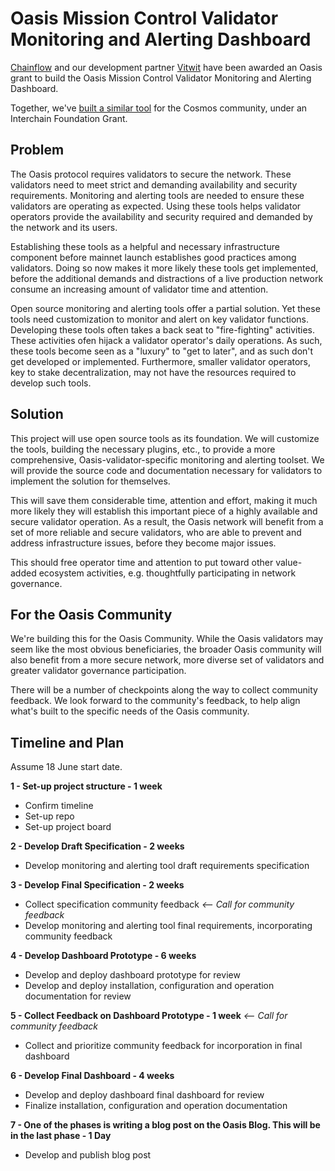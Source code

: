 # Oasis Mission Control Validator Monitoring and Alerting Dashboard 

[Chainflow](https://chainflow.io/staking) and our development partner [Vitwit](https://vitwit.com) have been awarded an Oasis grant to build the Oasis Mission Control Validator Monitoring and Alerting Dashboard. 

Together, we've [built a similar tool](https://chainflow.io/cosmos-validator-mission-control/) for the Cosmos community, under an Interchain Foundation Grant.

## Problem

The Oasis protocol requires validators to secure the network. These validators need to meet strict and demanding availability and security requirements. Monitoring and alerting tools are needed to ensure these validators are operating as expected. Using these tools helps validator operators provide the availability and security required and demanded by the network and its users.
 
Establishing these tools as a helpful and necessary infrastructure component before mainnet launch establishes good practices among validators. Doing so now makes it more likely these tools get implemented, before the additional demands and distractions of a live production network consume an increasing amount of validator time and attention.
 
Open source monitoring and alerting tools offer a partial solution. Yet these tools need customization to monitor and alert on key validator functions. Developing these tools often takes a back seat to "fire-fighting" activities. These activities ofen hijack a validator operator's daily operations. As such, these tools become seen as a "luxury" to "get to later", and as such don't get developed or implemented. Furthermore, smaller validator operators, key to stake decentralization, may not have the resources required to develop such tools.

## Solution

This project will use open source tools as its foundation. We will customize the tools, building the necessary plugins, etc., to provide a more comprehensive, Oasis-validator-specific monitoring and alerting toolset. We will provide the source code and documentation necessary for validators to implement the solution for themselves.
 
This will save them considerable time, attention and effort, making it much more likely they will establish this important piece of a highly available and secure validator operation. As a result, the Oasis network will benefit from a set of more reliable and secure validators, who are able to prevent and address infrastructure issues, before they become major issues.
 
This should free operator time and attention to put toward other value-added ecosystem activities, e.g. thoughtfully participating in network governance.

## For the Oasis Community

We're building this for the Oasis Community. While the Oasis validators may seem like the most obvious beneficiaries, the broader Oasis community will also benefit from a more secure network, more diverse set of validators and greater validator governance participation.

There will be a number of checkpoints along the way to collect community feedback. We look forward to the community's feedback, to help align what's built to the specific needs of the Oasis community.

## Timeline and Plan

Assume 18 June start date.

**1 - Set-up project structure - 1 week**

- Confirm timeline
- Set-up repo
- Set-up project board

**2 - Develop Draft Specification - 2 weeks**

- Develop monitoring and alerting tool draft requirements specification

**3 - Develop Final Specification - 2 weeks**

- Collect specification community feedback *<-- Call for community feedback*
- Develop monitoring and alerting tool final requirements, incorporating community feedback

**4 - Develop Dashboard Prototype - 6 weeks**

- Develop and deploy dashboard prototype for review
- Develop and deploy installation, configuration and operation documentation for review

**5 - Collect Feedback on Dashboard Prototype - 1 week** *<-- Call for community feedback*

- Collect and prioritize community feedback for incorporation in final dashboard

**6 - Develop Final Dashboard - 4 weeks**

- Develop and deploy dashboard final dashboard for review
- Finalize installation, configuration and operation documentation

**7 - One of the phases is writing a blog post on the Oasis Blog. This will be in the last phase - 1 Day**

- Develop and publish blog post
